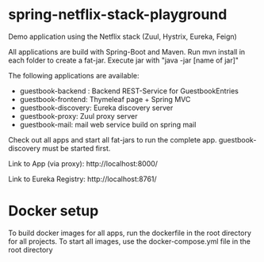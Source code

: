 # spring-netflix-stack-playground
Demo application using the Netflix stack (Zuul, Hystrix, Eureka, Feign)

All applications are build with Spring-Boot and Maven. Run mvn install in each folder to create a fat-jar. Execute jar with "java -jar [name of jar]"

The following applications are available:

- guestbook-backend : Backend REST-Service for GuestbookEntries
- guestbook-frontend: Thymeleaf page + Spring MVC 
- guestbook-discovery: Eureka discovery server
- guestbook-proxy: Zuul proxy server
- guestbook-mail: mail web service build on spring mail

Check out all apps and start all fat-jars to run the complete app.
guestbook-discovery must be started first.

Link to App (via proxy):
http://localhost:8000/

Link to Eureka Registry:
http://localhost:8761/

# Docker setup
To build docker images for all apps, run the dockerfile in the root directory for all projects.
To start all images, use the docker-compose.yml file in the root directory


